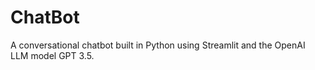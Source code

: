 # ChatBot
A conversational chatbot built in Python using Streamlit and the OpenAI LLM model GPT 3.5.
